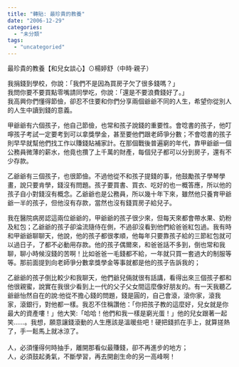 ```yaml
---
title: "轉貼: 最珍貴的教養"
date: "2006-12-29"
categories: 
  - "未分類"
tags: 
  - "uncategoried"
---
```


最珍貴的教養【和兒女談心】⊙楊婷舒（中時‧親子）

我捐錢到學校，你說：「我們不是因為買房子欠了很多錢嗎？」  
我問你要不要買點零嘴請同學吃，你說：「還是不要浪費錢好了。」  
我高興你們懂得節儉，卻忍不住要和你們分享兩個爺爺不同的人生，希望你從別人的人生中讀到錢的意義。

甲爺爺有六個孩子，他自己節儉，也常和孩子說錢的重要性。會唸書的孩子，他叮嚀孩子考試一定要考到可以拿獎學金，甚至要他們跟老師爭分數；不會唸書的孩子則早早就幫他們找工作以賺錢貼補家計。在那個戰後普遍窮的年代，靠甲爺爺一個公務員微薄的薪水，他竟也攢了上千萬的財產，每個兒子都可以分到房子，還有不少存款。

乙爺爺有三個孩子，也很節儉。不過他從不和孩子提錢的事，他鼓勵孩子學琴學畫，說只要肯學，錢沒有問題。孩子要買書、買衣、吃好的也一概答應，所以他的孩子自小對錢沒有概念。乙爺爺也是公務員，所以幾十年下來，雖然他只養育甲爺爺一半的孩子，但他沒有存款，當然也沒有錢買房子給兒子。

我在醫院病房認這兩位爺爺的，甲爺爺的孩子很少來，但每天來都會帶水果、奶粉及紅包；乙爺爺的孩子卻淪流隨侍在側，不過卻沒看到他們給爸爸紅包過。我有時和甲爺爺聊聊天，他說，他的孩子都很孝順，他每年只要靠孩子給的三節紅包就可以過日子，了都不必動用存款。他的孩子偶爾來，和爸爸話不多到，倒也常和我聊，聊小時候沒錢的苦啊！比如爸爸一毛錢都不給，一年就只買一套過大的制服等等。那前面提到向老師爭分數拿獎學金等事就都是他的孩子告訴我的；

乙爺爺的孩子倒比較少和我聊天，他們爺兒倆就很有話講，看得出來三個孩子都和他很親蜜，說實在我很少看到上一代的父子父女間這麼像好朋友的。有一天我聽乙爺爺怡然自在的說:他從不擔心錢的問題，錢是圓的，自己會滾，滾你家，滾我家，滾銀行，對他都一樣。我忍不住稱讚他：「你把孩子教的這麼好，兒女就是你最大的資產嘍！」他大笑:「哈哈！他們和我一樣是窮光蛋！」他的兒女跟著一起笑......。我想，願意讓錢滾動的人生應該是溫暖些吧！硬把錢抓在手上，就算搓熱了，手一鬆馬上就冰涼了。  
   
人，必須懂得何時抽手，離開那看似最賺錢，卻不再進步的地方；  
人，必須鼓起勇氣，不斷學習，再去開創生命的另一高峰啊！
